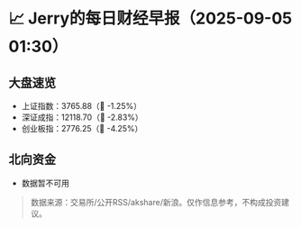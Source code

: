 # 📈 Jerry的每日财经早报（2025-09-05 01:30）

## 大盘速览
- 上证指数：3765.88（🔻 -1.25%）
- 深证成指：12118.70（🔻 -2.83%）
- 创业板指：2776.25（🔻 -4.25%）

## 北向资金
- 数据暂不可用

> 数据来源：交易所/公开RSS/akshare/新浪。仅作信息参考，不构成投资建议。
